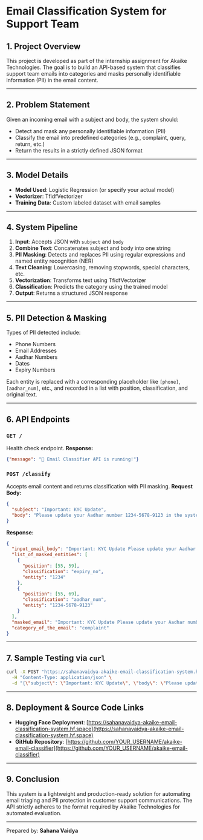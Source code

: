 # Email Classification System for Support Team

## 1. Project Overview
This project is developed as part of the internship assignment for Akaike Technologies. The goal is to build an API-based system that classifies support team emails into categories and masks personally identifiable information (PII) in the email content.

---

## 2. Problem Statement
Given an incoming email with a subject and body, the system should:
- Detect and mask any personally identifiable information (PII)
- Classify the email into predefined categories (e.g., complaint, query, return, etc.)
- Return the results in a strictly defined JSON format

---

## 3. Model Details
- **Model Used**: Logistic Regression (or specify your actual model)
- **Vectorizer**: TfidfVectorizer
- **Training Data**: Custom labeled dataset with email samples

---

## 4. System Pipeline
1. **Input**: Accepts JSON with `subject` and `body`
2. **Combine Text**: Concatenates subject and body into one string
3. **PII Masking**: Detects and replaces PII using regular expressions and named entity recognition (NER)
4. **Text Cleaning**: Lowercasing, removing stopwords, special characters, etc.
5. **Vectorization**: Transforms text using TfidfVectorizer
6. **Classification**: Predicts the category using the trained model
7. **Output**: Returns a structured JSON response

---

## 5. PII Detection & Masking
Types of PII detected include:
- Phone Numbers
- Email Addresses
- Aadhar Numbers
- Dates
- Expiry Numbers

Each entity is replaced with a corresponding placeholder like `[phone]`, `[aadhar_num]`, etc., and recorded in a list with position, classification, and original text.

---

## 6. API Endpoints
### `GET /`
Health check endpoint.
**Response:**
```json
{"message": "🚀 Email Classifier API is running!"}
```

### `POST /classify`
Accepts email content and returns classification with PII masking.
**Request Body:**
```json
{
  "subject": "Important: KYC Update",
  "body": "Please update your Aadhar number 1234-5678-9123 in the system."
}
```

**Response:**
```json
{
  "input_email_body": "Important: KYC Update Please update your Aadhar number 1234-5678-9123 in the system.",
  "list_of_masked_entities": [
    {
      "position": [55, 59],
      "classification": "expiry_no",
      "entity": "1234"
    },
    {
      "position": [55, 69],
      "classification": "aadhar_num",
      "entity": "1234-5678-9123"
    }
  ],
  "masked_email": "Important: KYC Update Please update your Aadhar number [expiry_no][aadhar_num] in the system.",
  "category_of_the_email": "complaint"
}
```

---

## 7. Sample Testing via `curl`
```bash
curl -X POST "https://sahanavaidya-akaike-email-classification-system.hf.space/classify" \
  -H "Content-Type: application/json" \
  -d "{\"subject\": \"Important: KYC Update\", \"body\": \"Please update your Aadhar number 1234-5678-9123 in the system.\"}"
```

---

## 8. Deployment & Source Code Links
- **Hugging Face Deployment**: [https://sahanavaidya-akaike-email-classification-system.hf.space](https://sahanavaidya-akaike-email-classification-system.hf.space)
- **GitHub Repository**: [https://github.com/YOUR_USERNAME/akaike-email-classifier](https://github.com/YOUR_USERNAME/akaike-email-classifier)

---

## 9. Conclusion
This system is a lightweight and production-ready solution for automating email triaging and PII protection in customer support communications. The API strictly adheres to the format required by Akaike Technologies for automated evaluation.

---

Prepared by: **Sahana Vaidya**

